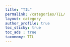 ```yaml
---
title: "TIL"
permalink: /categories/TIL/
layout: category
author_profile: true
toc_sticky: true
toc_ads : true
taxonomy: TIL
---
```



